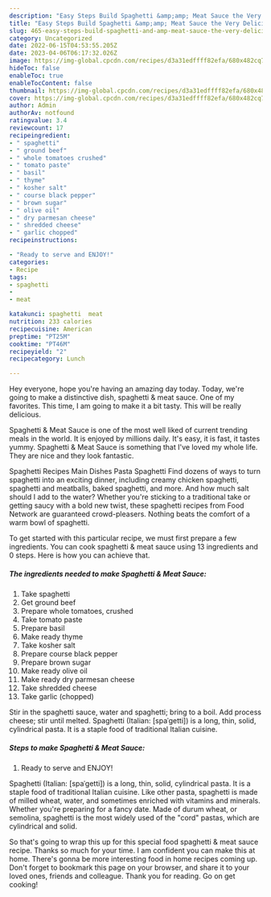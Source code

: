 ```yaml
---
description: "Easy Steps Build Spaghetti &amp;amp; Meat Sauce the Very Delicious}"
title: "Easy Steps Build Spaghetti &amp;amp; Meat Sauce the Very Delicious}"
slug: 465-easy-steps-build-spaghetti-and-amp-meat-sauce-the-very-delicious
category: Uncategorized
date: 2022-06-15T04:53:55.205Z
date: 2023-04-06T06:17:32.026Z
image: https://img-global.cpcdn.com/recipes/d3a31edffff82efa/680x482cq70/spaghetti-meat-sauce-recipe-main-photo.jpg
hideToc: false
enableToc: true
enableTocContent: false
thumbnail: https://img-global.cpcdn.com/recipes/d3a31edffff82efa/680x482cq70/spaghetti-meat-sauce-recipe-main-photo.jpg
cover: https://img-global.cpcdn.com/recipes/d3a31edffff82efa/680x482cq70/spaghetti-meat-sauce-recipe-main-photo.jpg
author: Admin
authorAv: notfound
ratingvalue: 3.4
reviewcount: 17
recipeingredient:
- " spaghetti"
- " ground beef"
- " whole tomatoes crushed"
- " tomato paste"
- " basil"
- " thyme"
- " kosher salt"
- " course black pepper"
- " brown sugar"
- " olive oil"
- " dry parmesan cheese"
- " shredded cheese"
- " garlic chopped"
recipeinstructions:

- "Ready to serve and ENJOY!"
categories:
- Recipe
tags:
- spaghetti
- 
- meat

katakunci: spaghetti  meat 
nutrition: 233 calories
recipecuisine: American
preptime: "PT25M"
cooktime: "PT46M"
recipeyield: "2"
recipecategory: Lunch

---
```



Hey everyone, hope you're having an amazing day today. Today, we're going to make a distinctive dish, spaghetti &amp; meat sauce. One of my favorites. This time, I am going to make it a bit tasty. This will be really delicious.

Spaghetti &amp; Meat Sauce is one of the most well liked of current trending meals in the world. It is enjoyed by millions daily. It's easy, it is fast, it tastes yummy. Spaghetti &amp; Meat Sauce is something that I've loved my whole life. They are nice and they look fantastic.

Spaghetti Recipes Main Dishes Pasta Spaghetti Find dozens of ways to turn spaghetti into an exciting dinner, including creamy chicken spaghetti, spaghetti and meatballs, baked spaghetti, and more. And how much salt should I add to the water? Whether you&#39;re sticking to a traditional take or getting saucy with a bold new twist, these spaghetti recipes from Food Network are guaranteed crowd-pleasers. Nothing beats the comfort of a warm bowl of spaghetti.


To get started with this particular recipe, we must first prepare a few ingredients. You can cook spaghetti &amp; meat sauce using 13 ingredients and 0 steps. Here is how you can achieve that.

<!--inarticleads1-->

##### The ingredients needed to make Spaghetti &amp; Meat Sauce:

1. Take  spaghetti
1. Get  ground beef
1. Prepare  whole tomatoes, crushed
1. Take  tomato paste
1. Prepare  basil
1. Make ready  thyme
1. Take  kosher salt
1. Prepare  course black pepper
1. Prepare  brown sugar
1. Make ready  olive oil
1. Make ready  dry parmesan cheese
1. Take  shredded cheese
1. Take  garlic (chopped)


Stir in the spaghetti sauce, water and spaghetti; bring to a boil. Add process cheese; stir until melted. Spaghetti (Italian: [spaˈɡetti]) is a long, thin, solid, cylindrical pasta. It is a staple food of traditional Italian cuisine. 

<!--inarticleads2-->

##### Steps to make Spaghetti &amp; Meat Sauce:


1. Ready to serve and ENJOY!

Spaghetti (Italian: [spaˈɡetti]) is a long, thin, solid, cylindrical pasta. It is a staple food of traditional Italian cuisine. Like other pasta, spaghetti is made of milled wheat, water, and sometimes enriched with vitamins and minerals. Whether you&#39;re preparing for a fancy date. Made of durum wheat, or semolina, spaghetti is the most widely used of the &#34;cord&#34; pastas, which are cylindrical and solid. 

So that's going to wrap this up for this special food spaghetti &amp; meat sauce recipe. Thanks so much for your time. I am confident you can make this at home. There's gonna be more interesting food in home recipes coming up. Don't forget to bookmark this page on your browser, and share it to your loved ones, friends and colleague. Thank you for reading. Go on get cooking!
